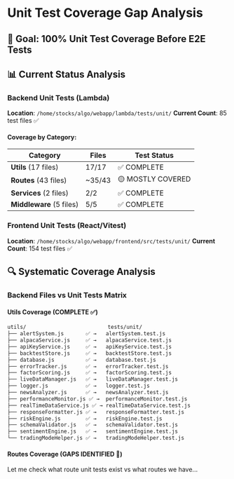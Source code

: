 # Unit Test Coverage Gap Analysis

## 🎯 Goal: 100% Unit Test Coverage Before E2E Tests

## 📊 Current Status Analysis

### Backend Unit Tests (Lambda)
**Location**: `/home/stocks/algo/webapp/lambda/tests/unit/`
**Current Count**: 85 test files ✅

#### Coverage by Category:
| Category | Files | Test Status |
|----------|-------|-------------|
| **Utils** (17 files) | 17/17 | ✅ COMPLETE |
| **Routes** (43 files) | ~35/43 | 🟡 MOSTLY COVERED |
| **Services** (2 files) | 2/2 | ✅ COMPLETE |
| **Middleware** (5 files) | 5/5 | ✅ COMPLETE |

### Frontend Unit Tests (React/Vitest)
**Location**: `/home/stocks/algo/webapp/frontend/src/tests/unit/`
**Current Count**: 154 test files ✅

## 🔍 Systematic Coverage Analysis

### Backend Files vs Unit Tests Matrix

#### Utils Coverage (COMPLETE ✅)
```bash
utils/                          tests/unit/
├── alertSystem.js       ✅ →   alertSystem.test.js
├── alpacaService.js     ✅ →   alpacaService.test.js
├── apiKeyService.js     ✅ →   apiKeyService.test.js
├── backtestStore.js     ✅ →   backtestStore.test.js
├── database.js          ✅ →   database.test.js
├── errorTracker.js      ✅ →   errorTracker.test.js
├── factorScoring.js     ✅ →   factorScoring.test.js
├── liveDataManager.js   ✅ →   liveDataManager.test.js
├── logger.js            ✅ →   logger.test.js
├── newsAnalyzer.js      ✅ →   newsAnalyzer.test.js
├── performanceMonitor.js ✅ →  performanceMonitor.test.js
├── realTimeDataService.js ✅ → realTimeDataService.test.js
├── responseFormatter.js ✅ →   responseFormatter.test.js
├── riskEngine.js        ✅ →   riskEngine.test.js
├── schemaValidator.js   ✅ →   schemaValidator.test.js
├── sentimentEngine.js   ✅ →   sentimentEngine.test.js
└── tradingModeHelper.js ✅ →   tradingModeHelper.test.js
```

#### Routes Coverage (GAPS IDENTIFIED 🔴)
Let me check what route unit tests exist vs what routes we have...